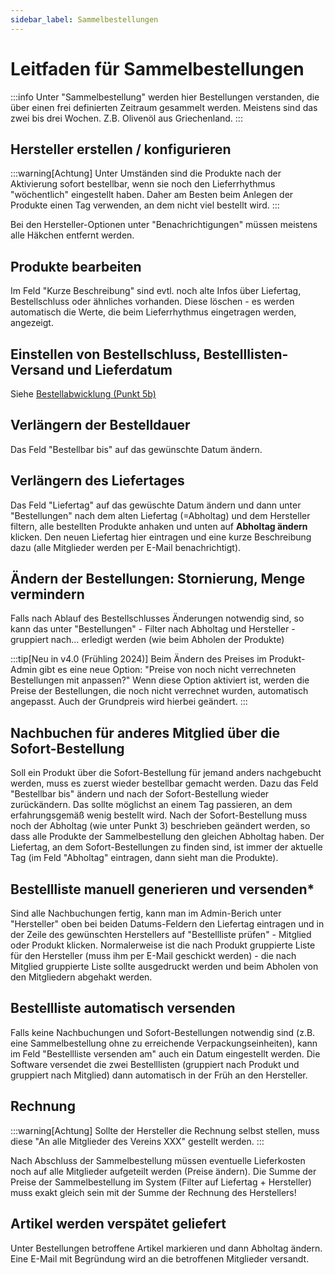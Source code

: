 ```yaml
---
sidebar_label: Sammelbestellungen
---
```


# Leitfaden für Sammelbestellungen

:::info
Unter "Sammelbestellung" werden hier Bestellungen verstanden, die über einen frei definierten Zeitraum gesammelt werden. Meistens sind das zwei bis drei Wochen. Z.B. Olivenöl aus Griechenland.
:::

## Hersteller erstellen / konfigurieren

:::warning[Achtung]
Unter Umständen sind die Produkte nach der Aktivierung sofort bestellbar, wenn sie noch den Lieferrhythmus "wöchentlich" eingestellt haben. Daher am Besten beim Anlegen der Produkte einen Tag verwenden, an dem nicht viel bestellt wird.
:::

Bei den Hersteller-Optionen unter "Benachrichtigungen" müssen meistens alle Häkchen entfernt werden.

## Produkte bearbeiten

Im Feld "Kurze Beschreibung" sind evtl. noch alte Infos über Liefertag, Bestellschluss oder ähnliches vorhanden. Diese löschen - es werden automatisch die Werte, die beim Lieferrhythmus eingetragen werden, angezeigt.

## Einstellen von Bestellschluss, Bestelllisten-Versand und Lieferdatum

Siehe [Bestellabwicklung (Punkt 5b)](/bestellabwicklung/)

## Verlängern der Bestelldauer

Das Feld "Bestellbar bis" auf das gewünschte Datum ändern.

## Verlängern des Liefertages

Das Feld "Liefertag" auf das gewüschte Datum ändern und dann unter "Bestellungen" nach dem alten Liefertag (=Abholtag) und dem Hersteller filtern, alle bestellten Produkte anhaken und unten auf **Abholtag ändern** klicken. Den neuen Liefertag hier eintragen und eine kurze Beschreibung dazu (alle Mitglieder werden per E-Mail benachrichtigt).

## Ändern der Bestellungen: Stornierung, Menge vermindern

Falls nach Ablauf des Bestellschlusses Änderungen notwendig sind, so kann das unter "Bestellungen" - Filter nach Abholtag und Hersteller - gruppiert nach... erledigt werden (wie beim Abholen der Produkte)

:::tip[Neu in v4.0 (Frühling 2024)]
Beim Ändern des Preises im Produkt-Admin gibt es eine neue Option: "Preise von noch nicht verrechneten Bestellungen mit anpassen?" Wenn diese Option aktiviert ist, werden die Preise der Bestellungen, die noch nicht verrechnet wurden, automatisch angepasst. Auch der Grundpreis wird hierbei geändert.
:::

## Nachbuchen für anderes Mitglied über die Sofort-Bestellung

Soll ein Produkt über die Sofort-Bestellung für jemand anders nachgebucht werden, muss es zuerst wieder bestellbar gemacht werden. Dazu das Feld "Bestellbar bis" ändern und nach der Sofort-Bestellung wieder zurückändern. Das sollte möglichst an einem Tag passieren, an dem erfahrungsgemäß wenig bestellt wird. Nach der Sofort-Bestellung muss noch der Abholtag (wie unter Punkt 3) beschrieben geändert werden, so dass alle Produkte der Sammelbestellung den gleichen Abholtag haben. Der Liefertag, an dem Sofort-Bestellungen zu finden sind, ist immer der aktuelle Tag (im Feld "Abholtag" eintragen, dann sieht man die Produkte).

## Bestellliste manuell generieren und versenden*

Sind alle Nachbuchungen fertig, kann man im Admin-Berich unter "Hersteller" oben bei beiden Datums-Feldern den Liefertag eintragen und in der Zeile des gewünschten Herstellers auf "Bestellliste prüfen" - Mitglied oder Produkt klicken. Normalerweise ist die nach Produkt gruppierte Liste für den Hersteller (muss ihm per E-Mail geschickt werden) - die nach Mitglied gruppierte Liste sollte ausgedruckt werden und beim Abholen von den Mitgliedern abgehakt werden.

## Bestellliste automatisch versenden

Falls keine Nachbuchungen und Sofort-Bestellungen notwendig sind (z.B. eine Sammelbestellung ohne zu erreichende Verpackungseinheiten), kann im Feld "Bestellliste versenden am" auch ein Datum eingestellt werden. Die Software versendet die zwei Bestelllisten (gruppiert nach Produkt und gruppiert nach Mitglied) dann automatisch in der Früh an den Hersteller.

## Rechnung

:::warning[Achtung]
Sollte der Hersteller die Rechnung selbst stellen, muss diese "An alle Mitglieder des Vereins XXX" gestellt werden.
:::

Nach Abschluss der Sammelbestellung müssen eventuelle Lieferkosten noch auf alle Mitglieder aufgeteilt werden (Preise ändern). Die Summe der Preise der Sammelbestellung im System (Filter auf Liefertag + Hersteller) muss exakt gleich sein mit der Summe der Rechnung des Herstellers!

## Artikel werden verspätet geliefert

Unter Bestellungen betroffene Artikel markieren und dann Abholtag ändern. Eine E-Mail mit Begründung wird an die betroffenen Mitglieder versandt.
